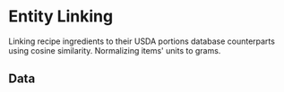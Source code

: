 # Entity Linking
Linking recipe ingredients to their USDA portions database counterparts using cosine similarity. Normalizing items' units to grams.

## Data


